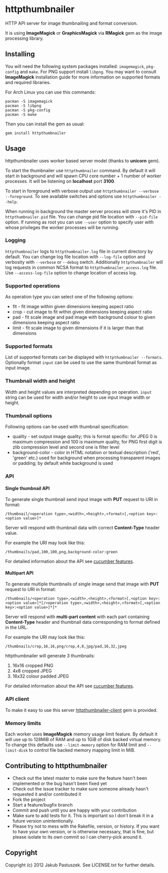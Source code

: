 # httpthumbnailer

HTTP API server for image thumbnailing and format conversion.

It is using **ImageMagick** or **GraphicsMagick** via **RMagick** gem as the image processing library.

## Installing

You will need the following system packages installed: `imagemagick`, `pkg-config` and `make`.
For PNG support install `libpng`. You may want to consult **ImageMagick** installation guide for more information on supported formats and required libraries.

For Arch Linux you can use this commands:

    pacman -S imagemagick
    pacman -S libpng
    pacman -S pkg-config
    pacman -S make

Then you can install the gem as usual:

    gem install httpthumbnailer

## Usage

httpthumbnailer uses worker based server model (thanks to **unicorn** gem).

To start the thumbnailer use `httpthumbnailer` command.
By default it will start in background and will spawn CPU core number + 1 number of worker processes.
It will be listening on **localhost** port **3100**.

To start in foreground with verbose output use `httpthumbnailer --verbose --foreground`.
To see available switches and options use `httpthumbnailer --help`.

When running in background the master server process will store it's PID in `httpthumbnailer.pid` file. You can change pid file location with `--pid-file` option.
If running as root you can use `--user` option to specify user with whose privileges the worker processes will be running.

### Logging

`httpthumbnailer` logs to `httpthumbnailer.log` file in current directory by default. You can change log file location with `--log-file` option and verbosity with `--verbose` or `--debug` switch.
Additionally `httpthumbnailer` will log requests in common NCSA format to `httpthumbnailer_access.log` file. Use `--access-log-file` option to change location of access log.

### Supported operations

As operation type you can select one of the following options:
* fit - fit image within given dimensions keeping aspect ratio
* crop - cut image to fit within given dimensions keeping aspect ratio
* pad - fit scale image and pad image with background colour to given dimensions keeping aspect ratio
* limit - fit scale image to given dimensions if it is larger than that dimensions

### Supported formats

List of supported formats can be displayed with `httpthumbnailer --formats`.
Optionally format `input` can be used to use the same thumbnail format as input image.

### Thumbnail width and height

Width and height values are interpreted depending on operation.
`input` string can be used for width and/or height to use input image width or height.

### Thumbnail options

Following options can be used with thumbnail specification:
* quality - set output image quality; this is format specific: for JPEG 0 is maximum compression and 100 is maximum quality, for PNG first digit is zlib compression level and second one is filter level
* background-color - color in HTML notation or textual description ('red', 'green' etc.) used for background when processing transparent images or padding; by default white background is used

### API

#### Single thumbnail API

To generate single thumbnail send input image with **PUT** request to URI in format:

    /thumbnail/<operation type>,<width>,<height>,<format>[,<option key>:<option value>]*

Server will respond with thumbnail data with correct **Content-Type** header value.

For example the URI may look like this: 

    /thumbnails/pad,100,100,png,background-color:green

For detailed information about the API see [cucumber features](http://github.com/jpastuszek/httpthumbnailer/blob/master/features/thumbnail.feature).

#### Multipart API

To generate multiple thumbnails of single image send that image with **PUT** request to URI in format:

    /thumbnails/<operation type>,<width>,<height>,<format>[,<option key>:<option value>]*[/<operation type>,<width>,<height>,<format>[,<option key>:<option value>]*]*

Server will respond with **multi-part content** with each part containing **Content-Type** header and thumbnail data corresponding to format defined in the URL.

For example the URI may look like this: 

    /thumbnails/crop,16,16,png/crop,4,8,jpg/pad,16,32,jpeg

httpthumbnailer will generate 3 thumbnails: 
1. 16x16 cropped PNG
2. 4x8 cropped JPEG
3. 16x32 colour padded JPEG

For detailed information about the API see [cucumber features](http://github.com/jpastuszek/httpthumbnailer/blob/master/features/thumbnails.feature).

### API client

To make it easy to use this server [httpthumbnailer-client](http://github.com/jpastuszek/httpthumbnailer-client) gem is provided.

### Memory limits

Each worker uses **ImageMagick** memory usage limit feature.
By default it will use up to 128MiB of RAM and up to 1GiB of disk backed virtual memory.
To change this defaults use `--limit-memory` option for RAM limit and `--limit-disk` to control file backed memory mapping limit in MiB.

## Contributing to httpthumbnailer
 
* Check out the latest master to make sure the feature hasn't been implemented or the bug hasn't been fixed yet
* Check out the issue tracker to make sure someone already hasn't requested it and/or contributed it
* Fork the project
* Start a feature/bugfix branch
* Commit and push until you are happy with your contribution
* Make sure to add tests for it. This is important so I don't break it in a future version unintentionally.
* Please try not to mess with the Rakefile, version, or history. If you want to have your own version, or is otherwise necessary, that is fine, but please isolate to its own commit so I can cherry-pick around it.

## Copyright

Copyright (c) 2012 Jakub Pastuszek. See LICENSE.txt for
further details.

